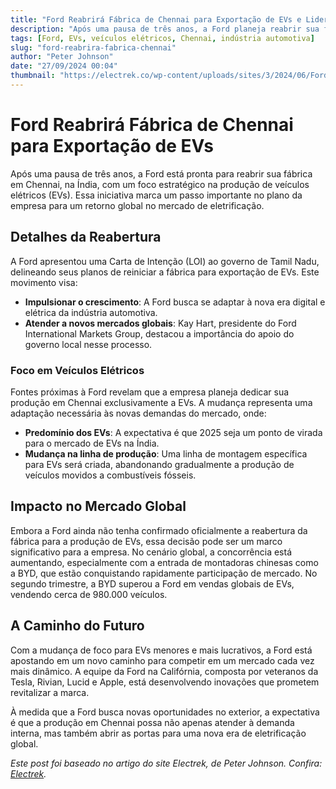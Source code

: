 ```yaml
---
title: "Ford Reabrirá Fábrica de Chennai para Exportação de EVs e Liderar seu Retorno Global"
description: "Após uma pausa de três anos, a Ford planeja reabrir sua fábrica na Índia, focando na produção de veículos elétricos para exportação."
tags: [Ford, EVs, veículos elétricos, Chennai, indústria automotiva]
slug: "ford-reabrira-fabrica-chennai"
author: "Peter Johnson"
date: "27/09/2024 00:04"
thumbnail: "https://electrek.co/wp-content/uploads/sites/3/2024/06/Fords-first-all-electric-Explorer-2.jpeg?quality=82&strip=all&w=1400"
---
```


# Ford Reabrirá Fábrica de Chennai para Exportação de EVs

Após uma pausa de três anos, a Ford está pronta para reabrir sua fábrica em Chennai, na Índia, com um foco estratégico na produção de veículos elétricos (EVs). Essa iniciativa marca um passo importante no plano da empresa para um retorno global no mercado de eletrificação.

## Detalhes da Reabertura

A Ford apresentou uma Carta de Intenção (LOI) ao governo de Tamil Nadu, delineando seus planos de reiniciar a fábrica para exportação de EVs. Este movimento visa:

- **Impulsionar o crescimento**: A Ford busca se adaptar à nova era digital e elétrica da indústria automotiva.
- **Atender a novos mercados globais**: Kay Hart, presidente do Ford International Markets Group, destacou a importância do apoio do governo local nesse processo.

### Foco em Veículos Elétricos

Fontes próximas à Ford revelam que a empresa planeja dedicar sua produção em Chennai exclusivamente a EVs. A mudança representa uma adaptação necessária às novas demandas do mercado, onde:

- **Predomínio dos EVs**: A expectativa é que 2025 seja um ponto de virada para o mercado de EVs na Índia.
- **Mudança na linha de produção**: Uma linha de montagem específica para EVs será criada, abandonando gradualmente a produção de veículos movidos a combustíveis fósseis.

## Impacto no Mercado Global

Embora a Ford ainda não tenha confirmado oficialmente a reabertura da fábrica para a produção de EVs, essa decisão pode ser um marco significativo para a empresa. No cenário global, a concorrência está aumentando, especialmente com a entrada de montadoras chinesas como a BYD, que estão conquistando rapidamente participação de mercado. No segundo trimestre, a BYD superou a Ford em vendas globais de EVs, vendendo cerca de 980.000 veículos.

## A Caminho do Futuro

Com a mudança de foco para EVs menores e mais lucrativos, a Ford está apostando em um novo caminho para competir em um mercado cada vez mais dinâmico. A equipe da Ford na Califórnia, composta por veteranos da Tesla, Rivian, Lucid e Apple, está desenvolvendo inovações que prometem revitalizar a marca.

À medida que a Ford busca novas oportunidades no exterior, a expectativa é que a produção em Chennai possa não apenas atender à demanda interna, mas também abrir as portas para uma nova era de eletrificação global.

*Este post foi baseado no artigo do site Electrek, de Peter Johnson. Confira: [Electrek](https://electrek.co/2024/09/26/ford-eyes-global-return-plans-reopen-chennai-plant-evs/).*